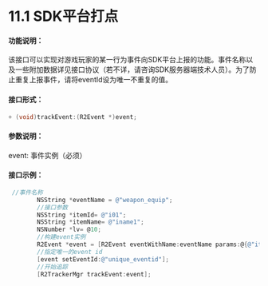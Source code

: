 # 11.1 SDK平台打点

#### 功能说明：

 该接口可以实现对游戏玩家的某一行为事件向SDK平台上报的功能。事件名称以及一些附加数据详见接口协议（若不详，请咨询SDK服务器端技术人员）。为了防止重复上报事件，请将eventId设为唯一不重复的值。

#### 接口形式：

```objectivec
+ (void)trackEvent:(R2Event *)event;
```

#### 参数说明：

 event: 事件实例（必须）

#### 接口示例：

```objectivec
 //事件名称
        NSString *eventName = @"weapon_equip";
        //接口参数
        NSString *itemId= @"i01";
        NSString *itemName= @"iname1";
        NSNumber *lv= @10;
        //构建event实例
        R2Event *event = [R2Event eventWithName:eventName params:@{@"item_id":itemId,@"item_name":itemName,@"lv":lv}];
        //指定唯一的event id
        [event setEventId:@"unique_eventid"];
        //开始追踪
        [R2TrackerMgr trackEvent:event];
```

